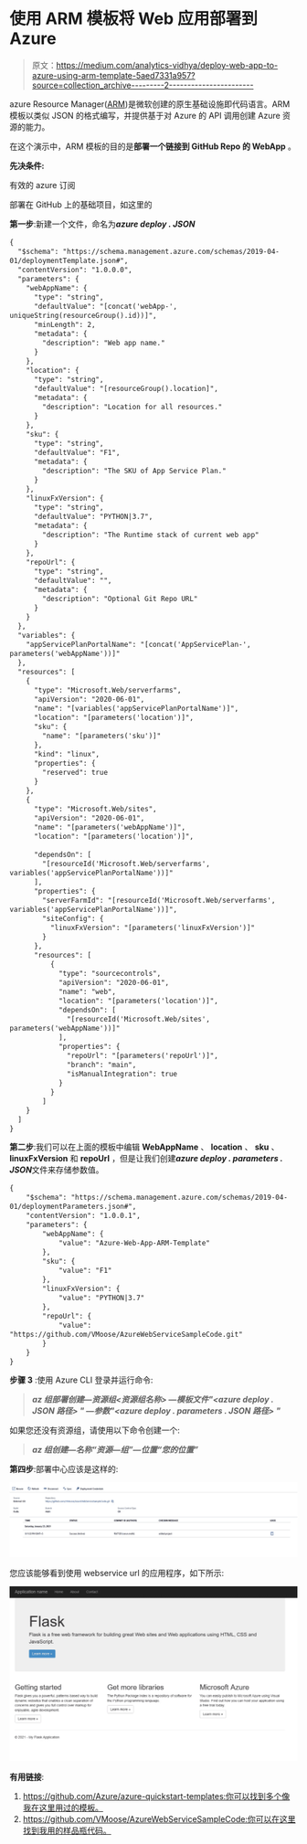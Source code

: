 # 使用 ARM 模板将 Web 应用部署到 Azure

> 原文：<https://medium.com/analytics-vidhya/deploy-web-app-to-azure-using-arm-template-5aed7331a957?source=collection_archive---------2----------------------->

azure Resource Manager([ARM](https://docs.microsoft.com/en-us/azure/azure-resource-manager/templates/overview))是微软创建的原生基础设施即代码语言。ARM 模板以类似 JSON 的格式编写，并提供基于对 Azure 的 API 调用创建 Azure 资源的能力。

在这个演示中，ARM 模板的目的是**部署一个链接到 **GitHub Repo** 的 WebApp** 。

**先决条件:**

有效的 azure 订阅

部署在 GitHub 上的基础项目，如这里的

**第一步**:新建一个文件，命名为***azure deploy . JSON***

```
{
  "$schema": "https://schema.management.azure.com/schemas/2019-04-01/deploymentTemplate.json#",
  "contentVersion": "1.0.0.0",
  "parameters": {
    "webAppName": {
      "type": "string",
      "defaultValue": "[concat('webApp-', uniqueString(resourceGroup().id))]",
      "minLength": 2,
      "metadata": {
        "description": "Web app name."
      }
    },
    "location": {
      "type": "string",
      "defaultValue": "[resourceGroup().location]",
      "metadata": {
        "description": "Location for all resources."
      }
    },
    "sku": {
      "type": "string",
      "defaultValue": "F1",
      "metadata": {
        "description": "The SKU of App Service Plan."
      }
    },
    "linuxFxVersion": {
      "type": "string",
      "defaultValue": "PYTHON|3.7",
      "metadata": {
        "description": "The Runtime stack of current web app"
      }
    },
    "repoUrl": {
      "type": "string",
      "defaultValue": "",
      "metadata": {
        "description": "Optional Git Repo URL"
      }
    }
  },
  "variables": {
    "appServicePlanPortalName": "[concat('AppServicePlan-', parameters('webAppName'))]"
  },
  "resources": [
    {
      "type": "Microsoft.Web/serverfarms",
      "apiVersion": "2020-06-01",
      "name": "[variables('appServicePlanPortalName')]",
      "location": "[parameters('location')]",
      "sku": {
        "name": "[parameters('sku')]"
      },
      "kind": "linux",
      "properties": {
        "reserved": true
      }
    },
    {
      "type": "Microsoft.Web/sites",
      "apiVersion": "2020-06-01",
      "name": "[parameters('webAppName')]",
      "location": "[parameters('location')]",

      "dependsOn": [
        "[resourceId('Microsoft.Web/serverfarms', variables('appServicePlanPortalName'))]"
      ],
      "properties": {
        "serverFarmId": "[resourceId('Microsoft.Web/serverfarms', variables('appServicePlanPortalName'))]",
        "siteConfig": {
          "linuxFxVersion": "[parameters('linuxFxVersion')]"
        }
      },
      "resources": [
          {
            "type": "sourcecontrols",
            "apiVersion": "2020-06-01",
            "name": "web",
            "location": "[parameters('location')]",
            "dependsOn": [
              "[resourceId('Microsoft.Web/sites', parameters('webAppName'))]"
            ],
            "properties": {
              "repoUrl": "[parameters('repoUrl')]",
              "branch": "main",
              "isManualIntegration": true
            }
          }
        ]
    }
  ]
}
```

**第二步**:我们可以在上面的模板中编辑 **WebAppName** 、 **location** 、 **sku** 、 **linuxFxVersion** 和 **repoUrl** ，但是让我们创建***azure deploy . parameters . JSON***文件来存储参数值。

```
{
    "$schema": "https://schema.management.azure.com/schemas/2019-04-01/deploymentParameters.json#",
    "contentVersion": "1.0.0.1",
    "parameters": {
        "webAppName": {
            "value": "Azure-Web-App-ARM-Template"
        },
        "sku": {
            "value": "F1"
        },
        "linuxFxVersion": {
            "value": "PYTHON|3.7"
        },
        "repoUrl": {
            "value": "https://github.com/VMoose/AzureWebServiceSampleCode.git"
        }
    }
}
```

**步骤 3** :使用 Azure CLI 登录并运行命令:

> ***az 组部署创建—资源组<资源组名称> —模板文件"<azure deploy . JSON 路径> " —参数"<azure deploy . parameters . JSON 路径> "***

如果您还没有资源组，请使用以下命令创建一个:

> ***az 组创建—名称“资源—组”—位置“您的位置”***

**第四步**:部署中心应该是这样的:

![](img/acf56cc80e26f1c0edc14a6758b9b31d.png)

您应该能够看到使用 webservice url 的应用程序，如下所示:

![](img/65e610eb46f12e048c6930ff3cf09b0f.png)

**有用链接**:

1.  https://github.com/Azure/azure-quickstart-templates:你可以找到多个像我在这里用过的模板。
2.  https://github.com/VMoose/AzureWebServiceSampleCode:你可以在这里找到我用的样品瓶代码。